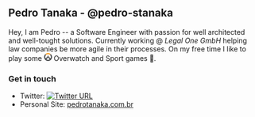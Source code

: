 ## Pedro Tanaka - @pedro-stanaka

Hey, I am Pedro -- a Software Engineer with passion for well architected and well-tought solutions. 
Currently working @ _Legal One GmbH_ helping law companies be more agile in their processes.
On my free time I like to play some <img src="https://raw.githubusercontent.com/pedro-stanaka/pedro-stanaka/overwatch-logo/overwatch.svg" width="16px"/> Overwatch  and Sport games :basketball:.


### Get in touch

- Twitter:  [![Twitter URL](https://img.shields.io/twitter/url/https/twitter.com/pedro_stanaka.svg?style=social&label=Follow%20%40pedro_stanaka)](https://twitter.com/pedro_stanaka)
- Personal Site: [pedrotanaka.com.br](https://pedrotanaka.com.br)
